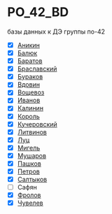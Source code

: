 # PO_42_BD
базы данных к ДЭ группы по-42


- [x] [Аникин](https://github.com/MRXTOOR/db_for_books) 
- [x] [Балюк](https://github.com/repeter513/TaxDB)
- [x] [Баратов](https://github.com/g0do4/demoEx)
- [x] [Браславский](https://github.com/SayRiin/DataBase)
- [x] [Бураков](https://github.com/LeXa4er/demo_ekzamen)
- [x] [Вдовин](https://github.com/vdovin-stanislav/StoreDB-Vdovin)
- [x] [Вощевоз](https://github.com/alexandra3778/sandra)
- [x] [Иванов](https://github.com/MaxIvanych171/tenantsDB)
- [x] [Калинин](https://github.com/skyline1111111111/baseTest)
- [x] [Король](https://github.com/ViKQueen/premises_agent)
- [x] [Кучеровский](https://github.com/Cookie37r/Kucherovsky-DB)
- [x] [Литвинов](https://github.com/Zipprey12/DEMO-EX)
- [x] [Луц](https://github.com/asata-squad/hospitalLuts)
- [x] [Мигель](https://github.com/aacarmael/demoDB)
- [x] [Мушаров](https://github.com/TyomaDev/demotest)
- [x] [Пашков](https://github.com/floppy61/demo2023)
- [x] [Петров](https://github.com/VLoneB/DemoDB)
- [x] [Салтыков](https://github.com/RLD666/PO-42-Saltykov)
- [ ] Сафян
- [x] [Фролов](https://github.com/QuakeShots/BASE1)
- [x] [Чувелев](https://github.com/Buldojik/-)

